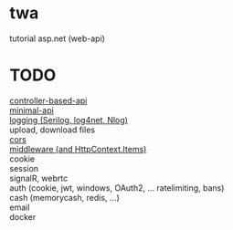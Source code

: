 # twa
tutorial asp.net (web-api)
# TODO
[controller-based-api](https://github.com/ickqkicx/twa/tree/controller-based-api)</br>
[minimal-api](https://github.com/ickqkicx/twa/tree/minimal-api)</br>
[logging (Serilog, log4net, Nlog)](https://github.com/ickqkicx/twa/tree/logging)</br>
upload, download files</br>
[cors](https://github.com/ickqkicx/twa/tree/cors)</br>
[middleware (and HttpContext.Items)](https://github.com/ickqkicx/twa/tree/middleware)</br>
cookie</br>
session</br>
signalR, webrtc</br>
auth (cookie, jwt, windows, OAuth2, ... ratelimiting, bans)</br>
cash (memorycash, redis, ...)</br>
email</br>
docker</br>
